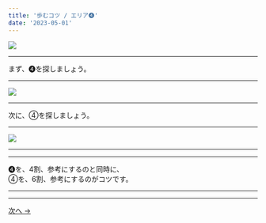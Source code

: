 ```yaml
---
title: '歩むコツ / エリア➍'
date: '2023-05-01'
---
```

![](/images/44.jpg)
***
まず、➍を探しましょう。
***
![](/images/44_n.jpg)
***
次に、④を探しましょう。
***
![](/images/44__n.jpg)
***
***
➍を、4割、参考にするのと同時に、  
④を、6割、参考にするのがコツです。
***
***
[ 次へ → ](/posts/00)
